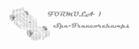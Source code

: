 <pre style="font: 2px/1px monospace;">                                                                                                                                                                                                        
                                                                                                                                                                                                        
                                                                                                                                                                                                        
                                                                                                                                                                                                        
                                                                                                                                                                                                        
                                                                                                                                                                                                        
                                                                                                                                                                                                        
                           .                                                                                                                                                                            
                          .,;`                                                                                                                                                                          
                        `,:;';`                                                                                                                                                                         
                    `,:;;;::;',                                                                                                                                                                         
            `    .:;;;;::::::',                                                                                                                                                                         
            ::,:;;;::::::;;;;',                                                                                                                                                                         
            :;:;::::::;;;''''',                                                                                                                                                                         
            ;:;:::;;'''''''''', `::                                                                                                                                                                     
            ;;;;;''''''''''''''##+++                                                                                                                                                                    
            ;;;''''''''''''''''##+++,                              #@@@@@@@@@@@@@+  @@@@@@@:;@@@:       @@@@ .@@       @@@+        @@@         @@'                                                      
            ;;;''''''''''';;;;:'##+++                             #+   @# `     @@'`     ;@@  ;@` @'      @@ #@@      @#+@@       +:@,         .@:                                                      
            ;;;''''''';;;;::;;::'##++`                            @   `@;   @@.  @@   @:  @@  #@ @@. @#   @+  @@     #@  @`      ,##@          '@`                                                      
            ;;''''';;;;'';;;:::::@#++:                            #@@.;@    @@   @@  :@` '@,  @@#+@ @@+  .@.  :@     @@          @ @#          @@                                                       
            ;;'';;;;;;;;''';;;::::@#+'                            #@@.#@@@ :@;  `@+  #@;@@   `@@'#@##@`  +@   @.    `@@     ,@@@@@@@@@@@`      @#                                                       
         ,'+++';;;;;;;;;'''';;;::::##+`.`                             @#   :@,  +@`  @#.@;   ;@@ @@'#@   @@  .@     +@;    @@` ;+ +@          .@:                                                       
        `++++++';;;;;;;;;'''';;;:::::::::.                           `@,    @# .@,  `@; @@   @@ .@+ @+   @@ :@` `+  @'    +@, ;@  @@          '@                                                        
        :+++++++';;;;:';;;'''';;;:::::::::.                       #@@@@     .@@@`   :@` '@@@ @, :@ `@@@+ :@@@`  @@@@@@@@@@@@@@@  `@;          @@                                                        
       `'++++++++';:;;;':;;'''';;;;::::::::`                                                                               @@                                                                           
       `++++####++';::;'':;;'''';;;;;;:::::`                                                                                                                                                            
       `'+++#####+'';;:;'';;;'''';;'';:::::``                                                                                                                                                           
       `''++####+';:::;;;'';;;;''''''':::::```                                                                                                                                                          
        '+'++##+;::::::;;'';;;;;'''''':::::``..`                                                                                                                                                        
        ;+'++##;;;::::::;;''';;;;''''''';::``::.                                                                                                                                                        
        `''++##;;;::::::;;;''';;;;'';;;'':::. ,``                                                                                                                                                       
         '+'++ ;;;;;;:::::;;''';;;;;''''';:::,````                                                                                                                                                      
          ;+#  ;;;,``,:::;;;;'';::'''''''':::::```                                                                                                                                                      
               ;;'..````,;;;;''';::'';;;;';:::::`,                                                                                                                                                      
               ;;;:..``````:;;''';:;;;#+;'':::::,:                                                                                                                                                      
               ;;;;:..``::.`;;;'''::;'##';';:::::,                                                                                                                                                      
               ;;;;;:.```:;..:;;;';:::'';;;';::::,                                                                                                                                                      
               .;;;;;,..`````;:;;;';:::;;'''';:::.                             `@@@@@                  @@@@@@@@                                                                                         
                ,;;;;;,.....``;;;;;';::';;;;'':::,                             +@`;@@                 @    @'                                             :@`                                           
                 :;;;;;.,,,,,,';;;;;;;:::::::::::.                             ;@+  .@.               #;@ ,@.  @                              @           #@                     @@      #,             
                  :;;;;:,::,,:;;;'';;;';:::::::::.                             `@@  '@                @@@,+@  @@                             @@           @#                     @:     ;@.             
                   ;;;;;'''''';;;;;;'''';:::::::::           `            '@@@@ @@  @@@@; ,@@@@  #@@; ;@@ @@@:'@@@` ,@@@@  @@ @@ `@@@@ .@@@@@@@@@` ,@@@@ `@;,@' '@@@@  @+`@@`@@ ,@@@@   ;@+             
                    ;;;;'''''';';;;;;;;';;::::::::,`      :++++.          @@    @@  @+ @; @@ @#  @@@      @'  +.'@  @@ @#  @+@@' @@ ;+ #@ @@ +.'@  @@ #: :@,@@` @@ @# `@;@@@@@' #@ @@  ;:@@             
                     ;;;'''''';'''''';;;';;::::::::;::,`,;+##+'+          #@:  .@@ .@,#@  @@`@;       `@`,@`  @ @#  @@`@; ,@@,@. @@    #@ @+ @ @#  @@    #@'+@  @@.@. '@@'@@:@  @@`@` :@'@#             
                     `;;'''''''''''''''''';;;::::::`';::::+##+++'          ;@@@@;  +@ @@@;`@ @@@      @@@@.     #@@;`@ @@@+# ,@@# #@@@@ '@;    #@@; @@@@@@: #@@.:@`@@@#+ '; .@@+@'#@@@ @@@@@            
                      `;;;;''';''''''''''':'''.`.``.`'';:::+##+++                  @@                                                                                          :@`                      
                        .,;;''''''''''''''::'.,.`,::.,'''::;+##++,                 @+                                                                                          #@                       
                             ,;'''''''''';::;':,.,:```''::;'+##+#'                                                                                                                                      
                              ;';''''''';:::;'':,.```` ;::''+####+                                                                                                                                      
                                `:''++++';;:;+'':,.`````:;''+###;'                                                                                                                                      
                                  .++++++';::::;;:,.````,;'''+;:;;::`                                                                                                                                   
                                  ++++++++';;;;;:::,.````;;;+'::;';:.                                                                                                                                   
                                  ++++#++++'''''''';,.````'''::;;'';,                                                                                                                                   
                                  ++++#+++++'''''''':,.```:::;;::;;;:                                                                                                                                   
                                  +++++#+##+''''''''':,.```;:::::::;:                                                                                                                                   
                                  +++++####+''';;''''':,.```::::;;;;;                                                                                                                                   
                                  '++++####';;:;;;::;;':,.``:;;;;;;;,                                                                                                                                   
                                  :++++###@''';::;;;:::':,```;;;;;;;`                                                                                                                                   
                                   +++++#+::;'';:::::::;':..`;;;;;;;`                                                                                                                                   
                                   '++++#;;;:;;;;:::;;;;'',..;;;;;;;                                                                                                                                    
                                    ++++#;;;;;;';;;;;;;'''';:;;;;;;;                                                                                                                                    
                                     ++++;;;;;;;;;;;;;;;''';;;;;;:`                                                                                                                                     
                                      :` ;;;;;;;;;;;;;;''';';;;,                                                                                                                                        
                                         ;;;;;;;;;;;;;;''';;:.                                                                                                                                          
                                         ;;;;;;;;;;;;;;;'';;,`                                                                                                                                          
                                         ;;;;;;;;;;;;;;.,;;;.                                                                                                                                           
                                         .';;;;;;;;;.    ,;;                                                                                                                                            
                                           `;;;;;,        `                                                                                                                                             
                                             `.                                                                                                                                                         
                                                                                                                                                                                                        
                                                                                                                                                                                                        
                                                                                                                                                                                                        
                                                                                                                                                                                                        
                                                                                                                                                                                                        
                                                                                                                                                                                                        
                                                                                                                                                                                                        
                                                                                                                                                                                                        
                                                                                                                                                                                                        
</pre>
